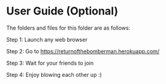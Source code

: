 # User Guide (Optional)

The folders and files for this folder are as follows:

Step 1: Launch any web browser

Step 2: Go to https://returnofthebomberman.herokuapp.com/

Step 3: Wait for your friends to join

Step 4: Enjoy blowing each other up :)
